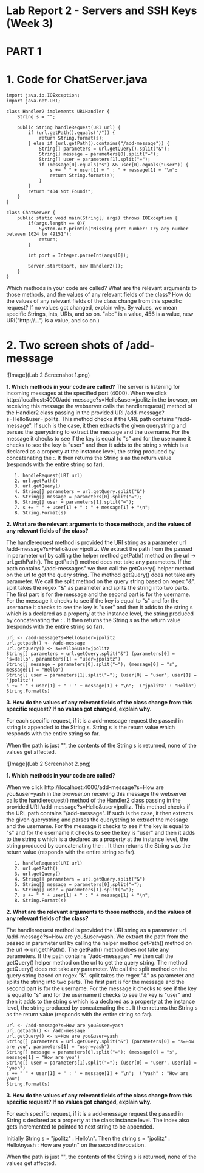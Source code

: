 # Lab Report 2 - Servers and SSH Keys (Week 3)

# PART 1

# **1. Code for ChatServer.java**
```
import java.io.IOException;
import java.net.URI;

class Handler2 implements URLHandler {
    String s = "";

    public String handleRequest(URI url) {
        if (url.getPath().equals("/")) {
            return String.format(s);
        } else if (url.getPath().contains("/add-message")) {
            String[] parameters = url.getQuery().split("&");
            String[] message = parameters[0].split("=");
            String[] user = parameters[1].split("=");
            if (message[0].equals("s") && user[0].equals("user")) {
                s += " " + user[1] + " : " + message[1] + "\n";
                return String.format(s);
            }
        }
        return "404 Not Found!";
    }
}

class ChatServer {
    public static void main(String[] args) throws IOException {
        if(args.length == 0){
            System.out.println("Missing port number! Try any number between 1024 to 49151");
            return;
        }

        int port = Integer.parseInt(args[0]);

        Server.start(port, new Handler2());
    }
}
```
Which methods in your code are called?
What are the relevant arguments to those methods, and the values of any relevant fields of the class?
How do the values of any relevant fields of the class change from this specific request? If no values got changed, explain why.
By values, we mean specific Strings, ints, URIs, and so on. "abc" is a value, 456 is a value, new URI("http://...") is a value, and so on.)

# **2. Two screen shots of /add-message**

![Image](Lab 2 Screenshot 1.png)

**1. Which methods in your code are called?**
    The server is listening for incoming messages at the specified port (4000). When we click http://localhost:4000/add-message?s=Hello&user=jpolitz in the browser, on receiving this message the webserver calls the handlerequest() method of the Handler2 class passing in the provided URI /add-message?s=Hello&user=jpolitz. This method checks if the URL path contains "/add-message". If such is the case, it then extracts the given querystring and parses the querystring to extract the message and the username. For the message it checks to see if the key is equal to "s" and for the username it checks to see the key is "user" and then it adds to the string s which is a declared as a property at the instance level, the string produced by concatenating the <username>:<message>. It then returns the String s as the return value (responds with the entire string so far).


```
   1. handleRequest(URI url)
   2. url.getPath() 
   3. url.getQuery()
   4. String[] parameters = url.getQuery.split("&")
   5. String[] message = parameters[0].split("=");
   6. String[] user = parameters[1].split("=");
   7. s += " " + user[1] + " : " + message[1] + "\n";   
   8. String.Format(s)
```

**2. What are the relevant arguments to those methods, and the values of any relevant fields of the class?**
   
The handlerequest method is provided the URI string as a parameter url /add-message?s=Hello&user=jpolitz. We extract the path from the passed in parameter url by calling the helper method getPath() method on the url -> url.gethPath(). The getPath() method does not take any parameters. If the path contains "/add-messages" we then call the getQuery() helper method on the url to get the query string. The method getQuery() does not take any parameter. We call the split method on the query string based on regex "&". split takes the regex "&" as parameter and splits the string into two parts. The first part is for the message and the second part is for the username. For the message it checks to see if the key is equal to "s" and for the username it checks to see the key is "user" and then it adds to the string s which is a declared as a property at the instance level, the string produced by concatenating the <username>: <message>. It then returns the String s as the return value (responds with the entire string so far).

```
url <- /add-message?s=Hello&user=jpolitz
url.getpath() <- /add-message
url.getQuery() <- s=Hello&user=jpolitz
String[] parameters = url.getQuery.split("&") (parameters[0] = "s=Hello", parameters[1] = "user=jpolitz")
String[] message = parameters[0].split("="); (message[0] = "s", message[1] = "Hello")
String[] user = parameters[1].split("="); (user[0] = "user", user[1] = "jpolitz")
s += " " + user[1] + " : " + message[1] + "\n";  ("jpolitz" : "Hello")
String.Format(s)
```

**3. How do the values of any relevant fields of the class change from this specific request? If no values got changed, explain why.**

For each specific request, if it is a add-message request the passed in string is appended to the String s. 
String s is the return value  which responds with the entire string so far.

When the path is just "\", the contents of the String s is returned, none of the values get affected.

![Image](Lab 2 Screenshot 2.png)

**1. Which methods in your code are called?**
   
When we click http://localhost:4000/add-message?s=How are you&user=yash in the browser,on receiving this message the webserver calls the handlerequest() method of the Handler2 class passing in the provided URI /add-message?s=Hello&user=jpolitz. This method checks if the URL path contains "/add-message". If such is the case, it then extracts the given querystring and parses the querystring to extract the message and the username. For the message it checks to see if the key is equal to "s" and for the username it checks to see the key is "user" and then it adds to the string s which is a declared as a property at the instance level, the string produced by concatenating the <username>: <message>. It then returns the String s as the return value (responds with the entire string so far).

```
   1. handleRequest(URI url)
   2. url.getPath() 
   3. url.getQuery()
   4. String[] parameters = url.getQuery.split("&")
   5. String[] message = parameters[0].split("=");
   6. String[] user = parameters[1].split("=");
   7. s += " " + user[1] + " : " + message[1] + "\n";   
   8. String.Format(s)
```

**2. What are the relevant arguments to those methods, and the values of any relevant fields of the class?**

The handlerequest method is provided the URI string as a parameter url /add-message?s=How are you&user=yash. We extract the path from the passed in parameter url by calling the helper method getPath() method on the url -> url.gethPath(). The getPath() method does not take any parameters. If the path contains "/add-messages" we then call the getQuery() helper method on the url to get the query string. The method getQuery() does not take any parameter. We call the split method on the query string based on regex "&". split takes the regex "&" as parameter and splits the string into two parts. The first part is for the message and the second part is for the username. For the message it checks to see if the key is equal to "s" and for the username it checks to see the key is "user" and then it adds to the string s which is a declared as a property at the instance level, the string produced by concatenating the <username>: <message>. It then returns the String s as the return value (responds with the entire string so far).

```
url <- /add-message?s=How are you&user=yash
url.getpath() <- /add-message
url.getQuery() <- s=How are you&user=yash
String[] parameters = url.getQuery.split("&") (parameters[0] = "s=How are you", parameters[1] = "user=yash")
String[] message = parameters[0].split("="); (message[0] = "s", message[1] = "How are you")
String[] user = parameters[1].split("="); (user[0] = "user", user[1] = "yash")
s += " " + user[1] + " : " + message[1] + "\n";  ("yash" : "How are you")
String.Format(s)
```

**3. How do the values of any relevant fields of the class change from this specific request? If no values got changed, explain why.**

For each specific request, if it is a add-message request the passed in String s declared as a property at the class instance level. The index also gets incremented to pointed to next string to be appended. 

Initially String s = "jpolitz" : Hello\n". Then the string s = "jpolitz" : Hello\nyash : How are you\n" on the second invocation.

When the path is just "\", the contents of the String s is returned, none of the values get affected.



